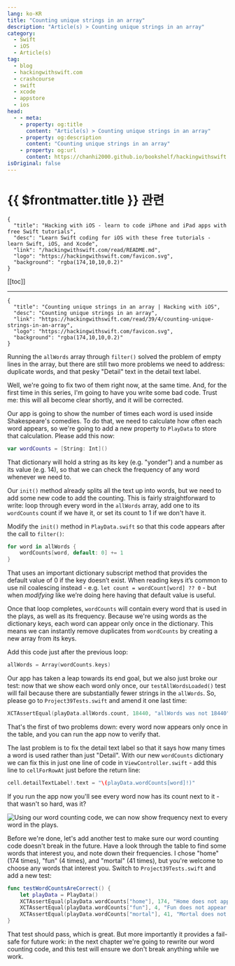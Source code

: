 ```yaml
---
lang: ko-KR
title: "Counting unique strings in an array"
description: "Article(s) > Counting unique strings in an array"
category:
  - Swift
  - iOS
  - Article(s)
tag: 
  - blog
  - hackingwithswift.com
  - crashcourse
  - swift
  - xcode
  - appstore
  - ios  
head:
  - - meta:
    - property: og:title
      content: "Article(s) > Counting unique strings in an array"
    - property: og:description
      content: "Counting unique strings in an array"
    - property: og:url
      content: https://chanhi2000.github.io/bookshelf/hackingwithswift.com/read/39/04-counting-unique-strings-in-an-array.html
isOriginal: false
---
```


# {{ $frontmatter.title }} 관련

```component VPCard
{
  "title": "Hacking with iOS - learn to code iPhone and iPad apps with free Swift tutorials",
  "desc": "Learn Swift coding for iOS with these free tutorials - learn Swift, iOS, and Xcode",
  "link": "/hackingwithswift.com/read/README.md",
  "logo": "https://hackingwithswift.com/favicon.svg",
  "background": "rgba(174,10,10,0.2)"
}
```

[[toc]]

---

```component VPCard
{
  "title": "Counting unique strings in an array | Hacking with iOS",
  "desc": "Counting unique strings in an array",
  "link": "https://hackingwithswift.com/read/39/4/counting-unique-strings-in-an-array",
  "logo": "https://hackingwithswift.com/favicon.svg",
  "background": "rgba(174,10,10,0.2)"
}
```

Running the `allWords` array through `filter()` solved the problem of empty lines in the array, but there are still two more problems we need to address: duplicate words, and that pesky "Detail" text in the detail text label.

Well, we're going to fix two of them right now, at the same time. And, for the first time in this series, I'm going to have you write some bad code. Trust me: this will all become clear shortly, and it will be corrected.

Our app is going to show the number of times each word is used inside Shakespeare's comedies. To do that, we need to calculate how often each word appears, so we're going to add a new property to `PlayData` to store that calculation. Please add this now:

```swift
var wordCounts = [String: Int]()
```

That dictionary will hold a string as its key (e.g. "yonder") and a number as its value (e.g. 14), so that we can check the frequency of any word whenever we need to.

Our `init()` method already splits all the text up into words, but we need to add some new code to add the counting. This is fairly straightforward to write: loop through every word in the `allWords` array, add one to its `wordCounts` count if we have it, or set its count to 1 if we don't have it.

Modify the `init()` method in <FontIcon icon="fa-brands fa-swift"/>`PlayData.swift` so that this code appears after the call to `filter()`:

```swift
for word in allWords {
    wordCounts[word, default: 0] += 1
}
```

That uses an important dictionary subscript method that provides the default value of 0 if the key doesn’t exist. When reading keys it’s common to use nil coalescing instead - e.g. `let count = wordCount[word] ?? 0` - but when *modifying* like we’re doing here having that default value is useful.

Once that loop completes, `wordCounts` will contain every word that is used in the plays, as well as its frequency. Because we're using words as the dictionary keys, each word can appear only once in the dictionary. This means we can instantly remove duplicates from `wordCounts` by creating a new array from its keys.

Add this code just after the previous loop:

```swift
allWords = Array(wordCounts.keys)
```

Our app has taken a leap towards its end goal, but we also just broke our test: now that we show each word only once, our `testAllWordsLoaded()` test will fail because there are substantially fewer strings in the `allWords`. So, please go to <FontIcon icon="fa-brands fa-swift"/>`Project39Tests.swift` and amend it one last time:

```swift
XCTAssertEqual(playData.allWords.count, 18440, "allWords was not 18440")
```

That's the first of two problems down: every word now appears only once in the table, and you can run the app now to verify that.

The last problem is to fix the detail text label so that it says how many times a word is used rather than just "Detail". With our new `wordCounts` dictionary we can fix this in just one line of code in <FontIcon icon="fa-brands fa-swift"/>`ViewController.swift` - add this line to `cellForRowAt` just before the return line:

```swift
cell.detailTextLabel!.text = "\(playData.wordCounts[word]!)"
```

If you run the app now you'll see every word now has its count next to it - that wasn't so hard, was it?

![Using our word counting code, we can now show frequency next to every word in the plays.](https://hackingwithswift.com/img/books/hws/39-8@2x.png)

Before we're done, let's add another test to make sure our word counting code doesn't break in the future. Have a look through the table to find some words that interest you, and note down their frequencies. I chose "home" (174 times), "fun" (4 times), and "mortal" (41 times), but you're welcome to choose any words that interest you. Switch to <FontIcon icon="fa-brands fa-swift"/>`Project39Tests.swift` and add a new test:

```swift
func testWordCountsAreCorrect() {
    let playData = PlayData()
    XCTAssertEqual(playData.wordCounts["home"], 174, "Home does not appear 174 times")
    XCTAssertEqual(playData.wordCounts["fun"], 4, "Fun does not appear 4 times")
    XCTAssertEqual(playData.wordCounts["mortal"], 41, "Mortal does not appear 41 times")
}
```

That test should pass, which is great. But more importantly it provides a fail-safe for future work: in the next chapter we're going to rewrite our word counting code, and this test will ensure we don't break anything while we work.

